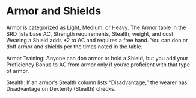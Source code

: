 # Armor and Shields

Armor is categorized as Light, Medium, or Heavy. The Armor table in the SRD lists base AC, Strength requirements, Stealth, weight, and cost. Wearing a Shield adds +2 to AC and requires a free hand. You can don or doff armor and shields per the times noted in the table.

Armor Training: Anyone can don armor or hold a Shield, but you add your Proficiency Bonus to AC from armor only if you’re proficient with that type of armor.

Stealth: If an armor’s Stealth column lists “Disadvantage,” the wearer has Disadvantage on Dexterity (Stealth) checks.
